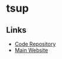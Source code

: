 # tsup

## Links

- [Code Repository](https://github.com/egoist/tsup)
- [Main Website](https://tsup.egoist.sh/)
